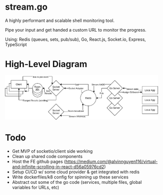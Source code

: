 # stream.go
A highly performant and scalable shell monitoring tool.

Pipe your input and get handed a custom URL to monitor the progress.

Using: Redis (queues, sets, pub/sub), Go, React.js, Socket.io, Express, TypeScript

# High-Level Diagram

![](./diagram.png)

# Todo
- Get MVP of socketio/client side working
- Clean up shared code components
- Host the FE github pages (https://medium.com/@alvinnguyen116/virtual-and-infinite-scrolling-in-react-d56a05976cd2)
- Setup CI/CD w/ some cloud provider & get integrated with redis
- Write dockerfiles/k8 config for spinning up these services
- Abstract out some of the go code (services, multiple files, global variables for URLs, etc)